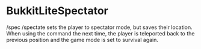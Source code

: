 # BukkitLiteSpectator

/spec
/spectate
sets the player to spectator mode, but saves their location. When using the command the next time, the player is teleported back to the previous position and the game mode is set to survival again.
